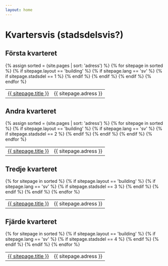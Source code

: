 ```yaml
---
layout: home
---
```

# Kvartersvis (stadsdelsvis?)


<h2>Första kvarteret</h2>
<table>
   {% assign sorted = (site.pages | sort: 'adress')  %}
   {% for sitepage in sorted %}
     {% if sitepage.layout == 'building' %}
       {% if sitepage.lang == 'sv' %}
          {% if sitepage.stadsdel == 1 %}
            <tr><td><a href="{{ sitepage.url }}">{{ sitepage.title }}</a></td>
            <td>{{ sitepage.adress }}</td>
            </tr>
          {% endif %}
       {% endif %}
     {% endif %}
   {% endfor %}
</table>


<h2>Andra kvarteret</h2>
<table>
  {% assign sorted = (site.pages | sort: 'adress')  %}
  {% for sitepage in sorted %}
    {% if sitepage.layout == 'building' %}
      {% if sitepage.lang == 'sv' %}
        {% if sitepage.stadsdel == 2 %}
          <tr><td><a href="{{ sitepage.url }}">{{ sitepage.title }}</a></td>
          <td>{{ sitepage.adress }}</td>
          </tr>
        {% endif %}
      {% endif %}
    {% endif %}
  {% endfor %}
</table>

<h2>Tredje kvarteret</h2>
<table>
  {% for sitepage in sorted %}
    {% if sitepage.layout == 'building' %}
      {% if sitepage.lang == 'sv' %}
        {% if sitepage.stadsdel == 3 %}
          <tr><td><a href="{{ sitepage.url }}">{{ sitepage.title }}</a></td>
          <td>{{ sitepage.adress }}</td>
          </tr>
        {% endif %}
      {% endif %}
    {% endif %}
  {% endfor %}
</table>

<h2>Fjärde kvarteret</h2>
<table>
  {% for sitepage in sorted %}
    {% if sitepage.layout == 'building' %}
      {% if sitepage.lang == 'sv' %}
        {% if sitepage.stadsdel == 4 %}
          <tr><td><a href="{{ sitepage.url }}">{{ sitepage.title }}</a></td>
          <td>{{ sitepage.adress }}</td>
          </tr>
        {% endif %}
      {% endif %}
    {% endif %}
  {% endfor %}
</table>
